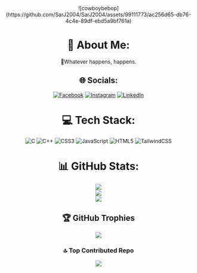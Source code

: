 <HTML align="center">![cowboybebop](https://github.com/SarJ2004/SarJ2004/assets/99111773/ac256d65-db76-4c4e-89df-ebd5a9bf761a)</HTML>


# 💫 About Me:
🫴Whatever happens, happens.


## 🌐 Socials:
[![Facebook](https://img.shields.io/badge/Facebook-%231877F2.svg?logo=Facebook&logoColor=white)](https://facebook.com/https://m.facebook.com/profile.php?eav=AfYEtP7zyvacKolNKPfiWVdzLy55nv4a5Qdzg4IPeTSjQIrov6BfcyEufEK1HHyq6Ao&paipv=0) [![Instagram](https://img.shields.io/badge/Instagram-%23E4405F.svg?logo=Instagram&logoColor=white)](https://instagram.com/sarge.x.sarge) [![LinkedIn](https://img.shields.io/badge/LinkedIn-%230077B5.svg?logo=linkedin&logoColor=white)](https://linkedin.com/in/https://www.linkedin.com/in/sarthakjha2004/) 

# 💻 Tech Stack:
![C](https://img.shields.io/badge/c-%2300599C.svg?style=for-the-badge&logo=c&logoColor=white) ![C++](https://img.shields.io/badge/c++-%2300599C.svg?style=for-the-badge&logo=c%2B%2B&logoColor=white) ![CSS3](https://img.shields.io/badge/css3-%231572B6.svg?style=for-the-badge&logo=css3&logoColor=white) ![JavaScript](https://img.shields.io/badge/javascript-%23323330.svg?style=for-the-badge&logo=javascript&logoColor=%23F7DF1E) ![HTML5](https://img.shields.io/badge/html5-%23E34F26.svg?style=for-the-badge&logo=html5&logoColor=white) ![TailwindCSS](https://img.shields.io/badge/tailwindcss-%2338B2AC.svg?style=for-the-badge&logo=tailwind-css&logoColor=white)
# 📊 GitHub Stats:
![](https://github-readme-stats.vercel.app/api?username=SarJ2004&theme=midnight-purple&hide_border=false&include_all_commits=true&count_private=true)<br/>
![](https://github-readme-streak-stats.herokuapp.com/?user=SarJ2004&theme=midnight-purple&hide_border=false)<br/>
![](https://github-readme-stats.vercel.app/api/top-langs/?username=SarJ2004&theme=midnight-purple&hide_border=false&include_all_commits=true&count_private=true&layout=compact)

## 🏆 GitHub Trophies
![](https://github-profile-trophy.vercel.app/?username=SarJ2004&theme=radical&no-frame=false&no-bg=false&margin-w=4)

### 🔝 Top Contributed Repo
![](https://github-contributor-stats.vercel.app/api?username=SarJ2004&limit=5&theme=radical&combine_all_yearly_contributions=true)

<!-- Proudly created with GPRM ( https://gprm.itsvg.in ) -->
